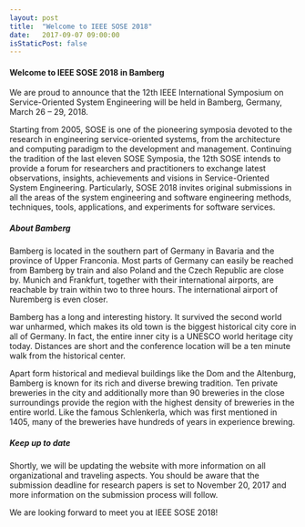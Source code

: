 ```yaml
---
layout: post
title:  "Welcome to IEEE SOSE 2018"
date:   2017-09-07 09:00:00
isStaticPost: false
---
```

#### Welcome to IEEE SOSE 2018 in Bamberg

We are proud to announce that the 12th IEEE International Symposium on Service-Oriented System Engineering will be held in Bamberg, Germany, March 26 – 29, 2018.

Starting from 2005, SOSE is one of the pioneering symposia devoted to the research in engineering service-oriented systems, from the architecture and computing paradigm to the development and management. 
Continuing the tradition of the last eleven SOSE Symposia, the 12th SOSE intends to provide a forum for researchers and practitioners to exchange latest observations, insights, achievements and visions in Service-Oriented System Engineering. Particularly, SOSE 2018 invites original submissions in all the areas of the system engineering and software engineering methods, techniques, tools, applications, and experiments for software services.

##### About Bamberg

Bamberg is located in the southern part of Germany in Bavaria and the province of Upper Franconia. Most parts of Germany can easily be reached from Bamberg by train and also Poland and the Czech Republic are close by. Munich and Frankfurt, together with their international airports, are reachable by train within two to three hours. The international airport of Nuremberg is even closer.

Bamberg has a long and interesting history. It survived the second world war unharmed, which makes its old town is the biggest historical city core in all of Germany. In fact, the entire inner city is a UNESCO world heritage city today. Distances are short and the conference location will be a ten minute walk from the historical center. 

Apart form historical and medieval buildings like the Dom and the Altenburg, Bamberg is known for its rich and diverse brewing tradition. Ten private breweries in the city and additionally more than 90 breweries in the close surroundings provide the region with the highest density of breweries in the entire world. Like the famous Schlenkerla, which was first mentioned in 1405, many of the breweries have hundreds of years in experience brewing. 

##### Keep up to date

Shortly, we will be updating the website with more information on all organizational and traveling aspects. You should be aware that the submission deadline for research papers is set to November 20, 2017 and more information on the submission process will follow.

We are looking forward to meet you at IEEE SOSE 2018!